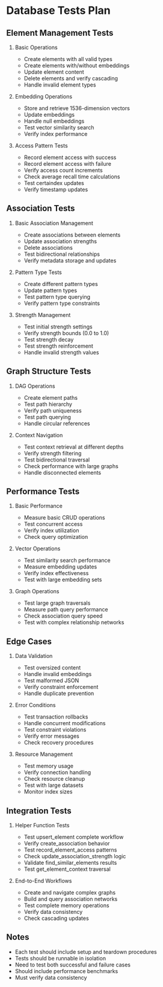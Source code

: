 # Database Tests Plan

## Element Management Tests
1. Basic Operations
   - Create elements with all valid types
   - Create elements with/without embeddings
   - Update element content
   - Delete elements and verify cascading
   - Handle invalid element types

2. Embedding Operations
   - Store and retrieve 1536-dimension vectors
   - Update embeddings
   - Handle null embeddings
   - Test vector similarity search
   - Verify index performance

3. Access Pattern Tests
   - Record element access with success
   - Record element access with failure
   - Verify access count increments
   - Check average recall time calculations
   - Test certaindex updates
   - Verify timestamp updates

## Association Tests
1. Basic Association Management
   - Create associations between elements
   - Update association strengths
   - Delete associations
   - Test bidirectional relationships
   - Verify metadata storage and updates

2. Pattern Type Tests
   - Create different pattern types
   - Update pattern types
   - Test pattern type querying
   - Verify pattern type constraints

3. Strength Management
   - Test initial strength settings
   - Verify strength bounds (0.0 to 1.0)
   - Test strength decay
   - Test strength reinforcement
   - Handle invalid strength values

## Graph Structure Tests
1. DAG Operations
   - Create element paths
   - Test path hierarchy
   - Verify path uniqueness
   - Test path querying
   - Handle circular references

2. Context Navigation
   - Test context retrieval at different depths
   - Verify strength filtering
   - Test bidirectional traversal
   - Check performance with large graphs
   - Handle disconnected elements

## Performance Tests
1. Basic Performance
   - Measure basic CRUD operations
   - Test concurrent access
   - Verify index utilization
   - Check query optimization

2. Vector Operations
   - Test similarity search performance
   - Measure embedding updates
   - Verify index effectiveness
   - Test with large embedding sets

3. Graph Operations
   - Test large graph traversals
   - Measure path query performance
   - Check association query speed
   - Test with complex relationship networks

## Edge Cases
1. Data Validation
   - Test oversized content
   - Handle invalid embeddings
   - Test malformed JSON
   - Verify constraint enforcement
   - Handle duplicate prevention

2. Error Conditions
   - Test transaction rollbacks
   - Handle concurrent modifications
   - Test constraint violations
   - Verify error messages
   - Check recovery procedures

3. Resource Management
   - Test memory usage
   - Verify connection handling
   - Check resource cleanup
   - Test with large datasets
   - Monitor index sizes

## Integration Tests
1. Helper Function Tests
   - Test upsert_element complete workflow
   - Verify create_association behavior
   - Test record_element_access patterns
   - Check update_association_strength logic
   - Validate find_similar_elements results
   - Test get_element_context traversal

2. End-to-End Workflows
   - Create and navigate complex graphs
   - Build and query association networks
   - Test complete memory operations
   - Verify data consistency
   - Check cascading updates

## Notes
- Each test should include setup and teardown procedures
- Tests should be runnable in isolation
- Need to test both successful and failure cases
- Should include performance benchmarks
- Must verify data consistency
